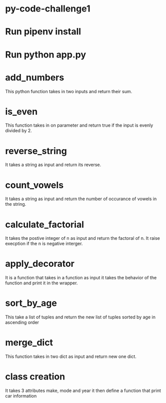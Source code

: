 # py-code-challenge1
# Run pipenv install
# Run python app.py

# add_numbers
This python function takes in two inputs and return their sum.

# is_even
This function takes in on parameter and return true if the input 
is evenly divided by 2.

# reverse_string
It takes a string  as input and return its reverse.

# count_vowels
It takes a string as input and return the number of occurance of
vowels in the string.

# calculate_factorial
It takes the postive integer of n as input and return the factoral 
of n.
It raise execption if the n is negative interger.

# apply_decorator
It is a function that takes in a function as input
it takes the behavior of the function and print it in the wrapper.

# sort_by_age
This take a list of tuples and return the new list of tuples
sorted by age in ascending order

# merge_dict
This function takes in two dict as input and return new one dict.

# class creation
It takes 3 attributes make, mode and year
it then define a function that print car information

